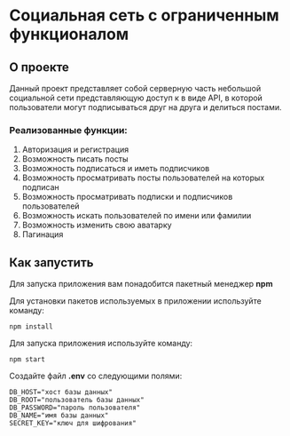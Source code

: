 # Социальная сеть с ограниченным функционалом

## О проекте

Данный проект представляет собой серверную часть небольшой
социальной сети представляющую доступ к в виде API, в которой пользователи
могут подписываться друг на друга и делиться постами.

### Реализованные функции:

1. Авторизация и регистрация
2. Возможность писать посты
3. Возможность подписаться и иметь подписчиков
4. Возможность просматривать посты пользователей на которых подписан
5. Возможность просматривать подписки и подписчиков пользователей
6. Возможность искать пользователей по имени или фамилии
7. Возможность изменить свою аватарку
8. Пагинация

## Как запустить

Для запуска приложения вам понадобится пакетный менеджер **npm**

Для установки пакетов используемых в приложении используйте команду:

```
npm install
```

Для запуска приложения используйте команду:

```
npm start
```

Создайте файл **.env** со следующими полями:

```
DB_HOST="хост базы данных"
DB_ROOT="пользователь базы данных"
DB_PASSWORD="пароль пользователя"
DB_NAME="имя базы данных"
SECRET_KEY="ключ для шифрования"
```
